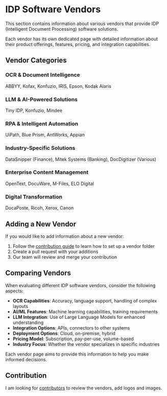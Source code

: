 # IDP Software Vendors

This section contains information about various vendors that provide IDP (Intelligent Document Processing) software solutions.

Each vendor has its own dedicated page with detailed information about their product offerings, features, pricing, and integration capabilities.

## Vendor Categories

### OCR & Document Intelligence
ABBYY, Kofax, Konfuzio, IRIS, Epson, Kodak Alaris

### LLM & AI-Powered Solutions
Tiny IDP, Konfuzio, Mindee

### RPA & Intelligent Automation
UiPath, Blue Prism, AntWorks, Appian

### Industry-Specific Solutions
DataSnipper (Finance), Mitek Systems (Banking), DocDigitizer (Various)

### Enterprise Content Management
OpenText, DocuWare, M-Files, ELO Digital

### Digital Transformation
DocaPoste, Ricoh, Xerox, Canon

## Adding a New Vendor

If you would like to add information about a new vendor:

1. Follow the [contribution guide](../contribution/index.md) to learn how to set up a vendor folder
2. Create a pull request with your additions
3. Our team will review and merge your contribution

## Comparing Vendors

When evaluating different IDP software vendors, consider the following aspects:

- **OCR Capabilities**: Accuracy, language support, handling of complex layouts
- **AI/ML Features**: Machine learning capabilities, training requirements
- **LLM Integration**: Use of Large Language Models for enhanced understanding
- **Integration Options**: APIs, connectors to other systems
- **Deployment Options**: Cloud, on-premise, hybrid
- **Pricing Model**: Subscription, pay-per-use, volume-based
- **Industry Focus**: Whether the vendor specializes in specific industries

Each vendor page aims to provide this information to help you make informed decisions.

## Contribution

I am looking for [contributors](../contribution/index.md) to review the vendors, add logos and images.